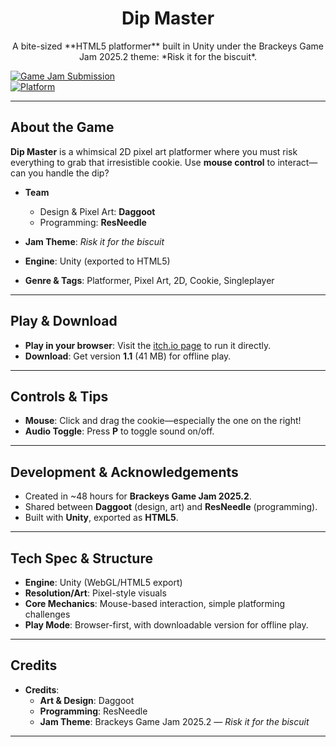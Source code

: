 <h1 align="center">Dip Master</h1>
<p align="center">
  A bite-sized **HTML5 platformer** built in Unity under the Brackeys Game Jam 2025.2 theme: *Risk it for the biscuit*.
</p>

<!-- Badges -->
[![Game Jam Submission](https://img.shields.io/badge/Brackeys%20Game%20Jam-2025.2-orange.svg)](#)  
[![Platform](https://img.shields.io/badge/Platform-HTML5-blue.svg)](#)

---

##  About the Game

**Dip Master** is a whimsical 2D pixel art platformer where you must risk everything to grab that irresistible cookie. Use **mouse control** to interact—can you handle the dip?

- **Team**  
  - Design & Pixel Art: **Daggoot**  
  - Programming: **ResNeedle**

- **Jam Theme**: *Risk it for the biscuit*  
- **Engine**: Unity (exported to HTML5)  
- **Genre & Tags**: Platformer, Pixel Art, 2D, Cookie, Singleplayer

---

##  Play & Download

- **Play in your browser**: Visit the [itch.io page](https://daggoot.itch.io/dip-master) to run it directly.
- **Download**: Get version **1.1** (41 MB) for offline play.  

---

##  Controls & Tips

- **Mouse**: Click and drag the cookie—especially the one on the right!  
- **Audio Toggle**: Press **P** to toggle sound on/off.

---

##  Development & Acknowledgements

- Created in ~48 hours for **Brackeys Game Jam 2025.2**.  
- Shared between **Daggoot** (design, art) and **ResNeedle** (programming).  
- Built with **Unity**, exported as **HTML5**.  

---

##  Tech Spec & Structure

- **Engine**: Unity (WebGL/HTML5 export)  
- **Resolution/Art**: Pixel-style visuals  
- **Core Mechanics**: Mouse-based interaction, simple platforming challenges  
- **Play Mode**: Browser-first, with downloadable version for offline play.

---


## Credits

- **Credits**:
  - **Art & Design**: Daggoot  
  - **Programming**: ResNeedle  
  - **Jam Theme**: Brackeys Game Jam 2025.2 — *Risk it for the biscuit*

---

